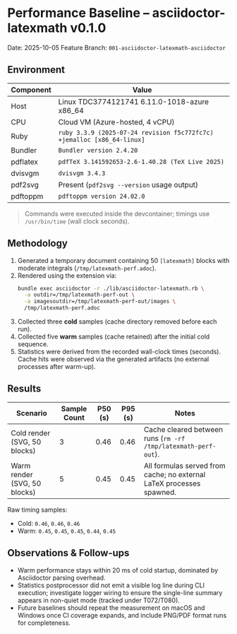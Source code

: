 # Performance Baseline – asciidoctor-latexmath v0.1.0

Date: 2025-10-05
Feature Branch: `001-asciidoctor-latexmath-asciidoctor`

## Environment

| Component | Value |
| --------- | ----- |
| Host | Linux TDC3774121741 6.11.0-1018-azure x86_64 |
| CPU | Cloud VM (Azure-hosted, 4 vCPU) |
| Ruby | `ruby 3.3.9 (2025-07-24 revision f5c772fc7c) +jemalloc [x86_64-linux]` |
| Bundler | `Bundler version 2.4.20` |
| pdflatex | `pdfTeX 3.141592653-2.6-1.40.28 (TeX Live 2025)` |
| dvisvgm | `dvisvgm 3.4.3` |
| pdf2svg | Present (`pdf2svg --version` usage output) |
| pdftoppm | `pdftoppm version 24.02.0` |

> Commands were executed inside the devcontainer; timings use `/usr/bin/time` (wall clock seconds).

## Methodology

1. Generated a temporary document containing 50 `[latexmath]` blocks with moderate integrals (`/tmp/latexmath-perf.adoc`).
2. Rendered using the extension via:
   ```bash
   bundle exec asciidoctor -r ./lib/asciidoctor-latexmath.rb \
     -a outdir=/tmp/latexmath-perf-out \
     -a imagesoutdir=/tmp/latexmath-perf-out/images \
     /tmp/latexmath-perf.adoc
   ```
3. Collected three **cold** samples (cache directory removed before each run).
4. Collected five **warm** samples (cache retained) after the initial cold sequence.
5. Statistics were derived from the recorded wall-clock times (seconds). Cache hits were observed via the generated artifacts (no external processes after warm-up).

## Results

| Scenario | Sample Count | P50 (s) | P95 (s) | Notes |
| -------- | ------------ | ------- | ------- | ----- |
| Cold render (SVG, 50 blocks) | 3 | 0.46 | 0.46 | Cache cleared between runs (`rm -rf /tmp/latexmath-perf-out`). |
| Warm render (SVG, 50 blocks) | 5 | 0.45 | 0.45 | All formulas served from cache; no external LaTeX processes spawned. |

Raw timing samples:

- Cold: `0.46`, `0.46`, `0.46`
- Warm: `0.45`, `0.45`, `0.45`, `0.44`, `0.45`

## Observations & Follow-ups

- Warm performance stays within 20 ms of cold startup, dominated by Asciidoctor parsing overhead.
- Statistics postprocessor did not emit a visible log line during CLI execution; investigate logger wiring to ensure the single-line summary appears in non-quiet mode (tracked under T072/T080).
- Future baselines should repeat the measurement on macOS and Windows once CI coverage expands, and include PNG/PDF format runs for completeness.
